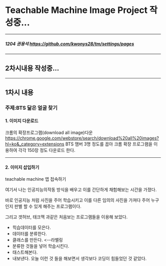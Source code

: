 # Teachable Machine Image Project                 작성중...
---
##### 1204 권용석 <https://github.com/kwonys28/tm/settings/pages>
---
## 2차시내용   작성중... 


---
## 1차시 내용
### 주제:BTS 닮은 얼굴 찾기
#### 1. 이미지 다운로드
크롬의 확장프로그램(download all image)다운 <https://chrome.google.com/webstore/search/download%20all%20images?hl=ko&_category=extensions>
BTS 맴버 3명 정도를 꼽아 크롬 확장 프로그램을 이용하여 각각 150장 정도 다운로드 한다.

---
#### 2. 이미지 삽입하기
teachable machine 앱 접속하기


여기서 나는 인공지능의작동 방식을 배우고 이를 간단하게 채험해보는 시간을 가졌다. 

바로 인공지능 처럼 사진을 주어 학습시키고 이를 다른 임의의 사진을 가져다 주어 누구인지 판별 할 수 있게 해주는 프로그램이다.

그리고 겟허브, 태크맥 과같은 처음보는 프로그램들을 이용해 보았다.  
+ 힉습데이터를 모은다.
+ 데이터를 분류한다.
+  클래스를 만든다. <--라밸링
+  분류한 것들을 넣어 학숩시킨다.
+ 태스트해본다.
+ 내보낸다.
오늘 이런 것 들을 해보면서 생각보다 코딩이 힘들었던 것 같았다. 

